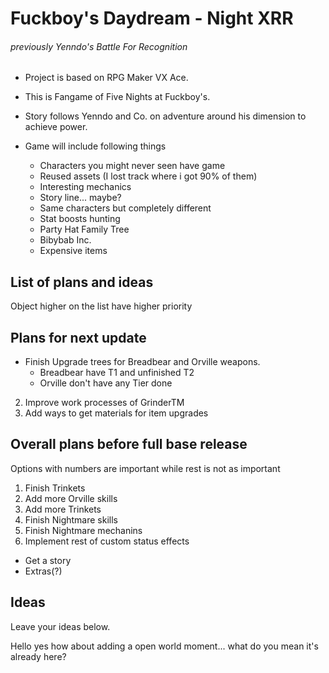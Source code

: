# Fuckboy's Daydream - Night XRR
###### previously Yenndo's Battle For Recognition
- Project is based on RPG Maker VX Ace.
- This is Fangame of Five Nights at Fuckboy's.
- Story follows Yenndo and Co. on adventure around his dimension to achieve power.
- Game will include following things

  - Characters you might never seen have game
  - Reused assets (I lost track where i got 90% of them)
  - Interesting mechanics
  - Story line... maybe?
  - Same characters but completely different
  - Stat boosts hunting
  - Party Hat Family Tree
  - Bibybab Inc.
  - Expensive items


## List of plans and ideas
Object higher on the list have higher priority

## Plans for next update
- Finish Upgrade trees for Breadbear and Orville weapons.
  - Breadbear have T1 and unfinished T2
  - Orville don't have any Tier done

2. Improve work processes of GrinderTM
3. Add ways to get materials for item upgrades

## Overall plans before full base release
Options with numbers are important while rest is not as important

1. Finish Trinkets
2. Add more Orville skills
3. Add more Trinkets
4. Finish Nightmare skills
5. Finish Nightmare mechanins
6. Implement rest of custom status effects
- Get a story
- Extras(?)

## Ideas
Leave your ideas below.

Hello yes how about adding a open world moment...
what do you mean it's already here?

